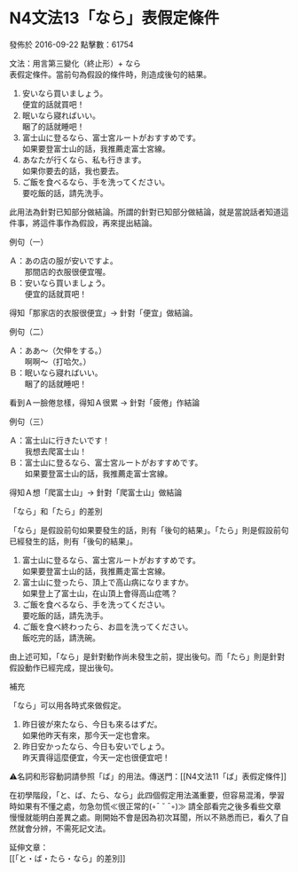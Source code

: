N4文法13「なら」表假定條件
===============

發佈於 2016-09-22 點擊數：61754

文法：用言第三變化（終止形）+ なら  
表假定條件。當前句為假設的條件時，則造成後句的結果。

1.  安いなら買いましょう。  
    便宜的話就買吧！
2.  眠いなら寢ればいい。  
    睏了的話就睡吧！
3.  富士山に登るなら、富士宮ルートがおすすめです。  
    如果要登富士山的話，我推薦走富士宮線。
4.  あなたが行くなら、私も行きます。  
    如果你要去的話，我也要去。
5.  ご飯を食べるなら、手を洗ってください。  
    要吃飯的話，請先洗手。

此用法為針對已知部分做結論。所謂的針對已知部分做結論，就是當說話者知道這件事，將這件事作為假設，再來提出結論。

例句（一） 

Ａ：あの店の服が安いですよ。  
　　那間店的衣服很便宜喔。  
Ｂ：安いなら買いましょう。  
　　便宜的話就買吧！

得知「那家店的衣服很便宜」→ 針對「便宜」做結論。

例句（二）

Ａ：ああ～（欠伸をする。）  
　　啊啊～（打哈欠。）  
Ｂ：眠いなら寢ればいい。  
　　睏了的話就睡吧！

看到Ａ一臉倦怠樣，得知Ａ很累 → 針對「疲倦」作結論

例句（三）

Ａ：富士山に行きたいです！  
　　我想去爬富士山！  
Ｂ：富士山に登るなら、富士宮ルートがおすすめです。  
　　如果要登富士山的話，我推薦走富士宮線。

得知Ａ想「爬富士山」→ 針對「爬富士山」做結論

「なら」和「たら」的差別 

「なら」是假設前句如果要發生的話，則有「後句的結果」。「たら」則是假設前句已經發生的話，則有「後句的結果」。

1.  富士山に登るなら、富士宮ルートがおすすめです。  
    如果要登富士山的話，我推薦走富士宮線。
2.  富士山に登ったら、頂上で高山病になりますか。  
    如果登上了富士山，在山頂上會得高山症嗎？
3.  ご飯を食べるなら、手を洗ってください。  
    要吃飯的話，請先洗手。
4.  ご飯を食べ終わったら、お皿を洗ってください。  
    飯吃完的話，請洗碗。

由上述可知，「なら」是針對動作尚未發生之前，提出後句。而「たら」則是針對假設動作已經完成，提出後句。

補充

「なら」可以用各時式來做假定。

1.  昨日彼が來たなら、今日も來るはずだ。  
    如果他昨天有來，那今天一定也會來。
2.  昨日安かったなら、今日も安いでしょう。  
    昨天賣得這麼便宜，今天一定也很便宜吧！

⚠️名詞和形容動詞請參照「ば」的用法。傳送門：[[N4文法11「ば」表假定條件]]

在初學階段，「と、ば、たら、なら」此四個假定用法滿重要，但容易混淆，學習時如果有不懂之處，勿急勿慌≪很正常的(◦ˉ ˘ ˉ◦)≫ 請全部看完之後多看些文章慢慢就能明白差異之處。剛開始不會是因為初次耳聞，所以不熟悉而已，看久了自然就會分辨，不需死記文法。

延伸文章：  
[[「と・ば・たら・なら」的差別]]